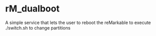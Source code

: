 # rM_dualboot
A simple service that lets the user to reboot the reMarkable to execute ./switch.sh to change partitions
